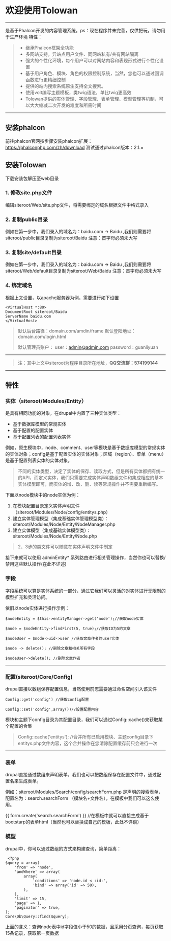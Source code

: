 # 欢迎使用Tolowan

------

是基于Phalcon开发的内容管理系统。ps：现在程序并未完善，仅供把玩，请勿用于生产环境
特性：

> * 继承Phalcon框架全功能
> * 多网站支持，异站点用户文件、同网站私有/共有网站隔离
> * 强大的个性化环境，每个用户可以对网站内容和表现形式进行个性化设置
> * 基于用户角色、模块、角色的权限控制系统，当然，您也可以通过回调函数进行更精细控制
> * 提供的站内搜索系统原生支持全文搜索。
> * 使用volt编写主题模板，类twig语法，单比twig更高效
> * Tolowan提供的实体管理、字段管理、表单管理、模型管理等机制，可以大大缩减二次开发的难度和所需时间

------

## 安装phalcon

前往phalcon官网按步骤安装phalcon扩展：https://phalconphp.com/zh/download
测试通过phalcon版本：2.1.×

## 安装Tolowan

下载安装包解压至web目录

### 1. 修改site.php文件

编辑siteroot/Web/site.php文件，将需要绑定的域名根据文件中格式录入

### 2. 复制public目录

例如在第一步中，我们录入的域名为：baidu.com -> Baidu ,我们则需要将siteroot/public目录复制为siteroot/Baidu 注意：首字母必须未大写

### 3. 复制site/default目录

例如在第一步中，我们录入的域名为：baidu.com -> Baidu ,我们则需要将siteroot/Web/default目录复制为siteroot/Web/Baidu 注意：首字母必须未大写

### 4. 绑定域名 

根据上文设置，以apache服务器为例，需要进行如下设置

    <VirtualHost *:80>
    DocumentRoot siteroot/Baidu
    ServerName baidu.com
    </VirtualHost>

> 默认后台路径：domain.com/amdin/frame 
> 默认登陆地址：domain.com/login.html
> 
> 默认管理员账户：
> user：admin@admin.com 
> password：guanliyuan


----------


> 注：其中上文中siteroot为程序目录所在地址，**QQ交流群：574199144**


----------


## 特性

### 实体（siteroot/Modules/Entity）

是具有相同功能的对象，在drupal中内置了三种实体类型：

 - 基于数据库模型的常规实体
 - 基于配置的配置实体
 - 基于配置列表的配置列表实体

例如，原生模块中，node、comment、user等模块是基于数据库模型的常规实体的实体对象；config是基于配置实体的实体对象；区域（region）、菜单（menu）是基于配置列表实体的实体对象。

> 不同的实体类型，决定了实体的保存、读取方式，但是所有实体都拥有统一的API，而定义实体，我们只需要完成实体声明数组文件和集成相应的基本实体模型即可，而实体的增、改、删、读等常规操作并不需要重新编写。

下面以node模块中的node实体为例：

 1. 在模块配置目录定义实体声明文件（siteroot/Modules/Node/config/entitys.php）
 2. 建立实体管理模型（集成基础实体管理模型类）：siteroot/Modules/Node/Entity/NodeManager.php
 3. 建立实体模型（集成基础实体模型类）：siteroot/Modules/Node/Entity/Node.php

> 2、3步的类文件可以随意在实体声明文件中制定

接下来就可以使用 adminEntity* 系列路由进行相关管理操作，当然你也可以替换/禁用这些默认操作(在此不详述)

### 字段

字段系统可以算是实体系统的一部分，通过它我们可以灵活的对实体进行无限制的模型扩充和灵活访问。

依旧以node实体进行操作示例：

    $nodeEntity = $this->entityManager->get('node');//获取node实体

    $node = $nodeEntity->findFirst(5, true);//获取ID为5的文章

    $nodeUser = $node->uid->user //获取文章作者的user实体

    $node -> delete(); //删除文章和相关所有字段

    $nodeUser->delete(); //删除文章作者


----------


### 配置(siteroot/Core/Config)

drupal直接以数组保存配置信息，当然使用前您需要通过命名空间引入该文件

    Config::get('config') //获取config配置 

    Config::set('config',array())//设置配置内容

模块和主题下config目录为其配置目录，我们可以通过Config::cache()来获取某个配置的合集

> Config::cache('entitys');
> //合并所有已启用模块、主题config目录下entitys.php文件内容，这个合并操作在您清除配置缓存前只会进行一次


----------


### 表单

drupal直接通过数组来声明表单，我们也可以把数组保存在配置文件中，通过配置名来生成表单。

例如：siteroot/Modules/Search/config/searchForm.php 是声明的搜索表单，配置名为：search.searchForm （模块名+文件名），在模板中我们可以这么使用。

{{ form.create('search.searchForm') }} //在模板中就可以直接生成基于bootstarp的表单html（当然也可以替换成自己的模板，此处不详谈）

### 模型

drupal中，你可以通过数组的方式来构建查询，简单距离：

     <?php
    $query = array(
        'from' => 'node',
        'andWhere' => array(
            array(
                'conditions' => 'node.id < :id:',
                'bind' => array('id' => 50),
            ),
        ),
        'limit' => 15,
        'page' => 1,
        'paginator' => true,
    );
    Core\Db\Query::find($query);

上面的含义：查询node表中id字段值小于50的数据，且采用分页查询，每页获取15条记录，获取第一页数据